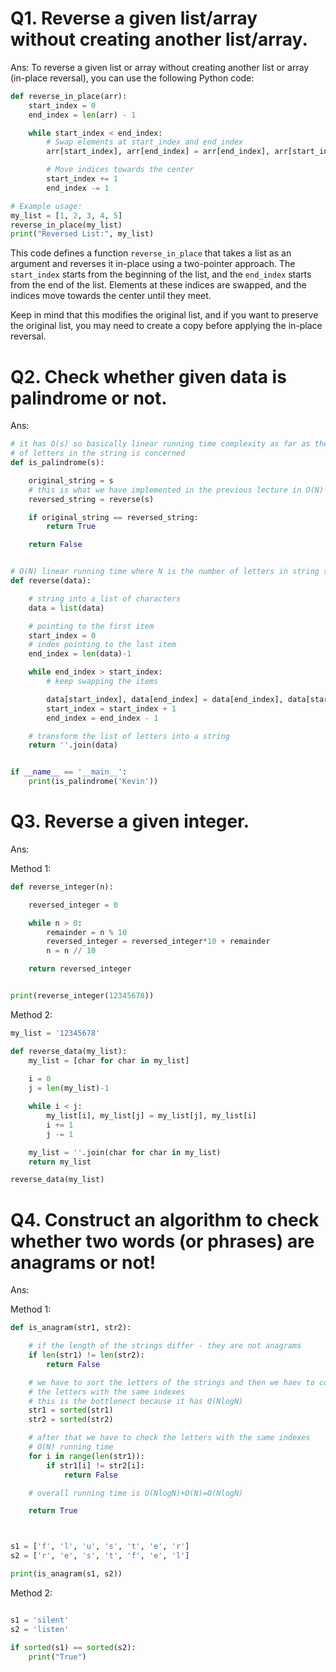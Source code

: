 # Q1. Reverse a given list/array without creating another list/array.
Ans: To reverse a given list or array without creating another list or array (in-place reversal), you can use the following Python code:

```python
def reverse_in_place(arr):
    start_index = 0
    end_index = len(arr) - 1

    while start_index < end_index:
        # Swap elements at start_index and end_index
        arr[start_index], arr[end_index] = arr[end_index], arr[start_index]

        # Move indices towards the center
        start_index += 1
        end_index -= 1

# Example usage:
my_list = [1, 2, 3, 4, 5]
reverse_in_place(my_list)
print("Reversed List:", my_list)
```

This code defines a function `reverse_in_place` that takes a list as an argument and reverses it in-place using a two-pointer approach. The `start_index` starts from the beginning of the list, and the `end_index` starts from the end of the list. Elements at these indices are swapped, and the indices move towards the center until they meet.

Keep in mind that this modifies the original list, and if you want to preserve the original list, you may need to create a copy before applying the in-place reversal.

# Q2. Check whether given data is palindrome or not.
Ans:  

```python
# it has O(s) so basically linear running time complexity as far as the number
# of letters in the string is concerned
def is_palindrome(s):

    original_string = s
    # this is what we have implemented in the previous lecture in O(N)
    reversed_string = reverse(s)

    if original_string == reversed_string:
        return True

    return False


# O(N) linear running time where N is the number of letters in string s N=len(s)
def reverse(data):

    # string into a list of characters
    data = list(data)

    # pointing to the first item
    start_index = 0
    # index pointing to the last item
    end_index = len(data)-1

    while end_index > start_index:
        # keep swapping the items

        data[start_index], data[end_index] = data[end_index], data[start_index]
        start_index = start_index + 1
        end_index = end_index - 1

    # transform the list of letters into a string
    return ''.join(data)


if __name__ == '__main__':
    print(is_palindrome('Kevin'))
```

# Q3. Reverse a given integer.
Ans:

Method 1:
```python
def reverse_integer(n):

    reversed_integer = 0

    while n > 0:
        remainder = n % 10
        reversed_integer = reversed_integer*10 + remainder
        n = n // 10

    return reversed_integer


print(reverse_integer(12345678))

```

Method 2:
```python
my_list = '12345678'

def reverse_data(my_list):
    my_list = [char for char in my_list]
    
    i = 0
    j = len(my_list)-1

    while i < j:
        my_list[i], my_list[j] = my_list[j], my_list[i]
        i += 1
        j -= 1

    my_list = ''.join(char for char in my_list)
    return my_list

reverse_data(my_list)
```

# Q4. Construct an algorithm to check whether two words (or phrases) are anagrams or not!
Ans:

Method 1:
```python
def is_anagram(str1, str2):

    # if the length of the strings differ - they are not anagrams
    if len(str1) != len(str2):
        return False

    # we have to sort the letters of the strings and then we haev to compare
    # the letters with the same indexes
    # this is the bottlenect because it has O(NlogN)
    str1 = sorted(str1)
    str2 = sorted(str2)

    # after that we have to check the letters with the same indexes
    # O(N) running time
    for i in range(len(str1)):
        if str1[i] != str2[i]:
            return False

    # overall running time is O(NlogN)+O(N)=O(NlogN)

    return True



s1 = ['f', 'l', 'u', 's', 't', 'e', 'r']
s2 = ['r', 'e', 's', 't', 'f', 'e', 'l']

print(is_anagram(s1, s2))

```

Method 2: 
```python

s1 = 'silent'
s2 = 'listen'

if sorted(s1) == sorted(s2):
    print("True")
```